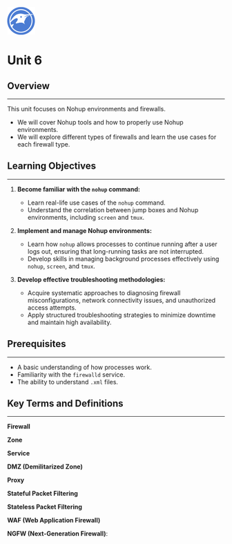 <div class="flex-container">
        <img src="https://github.com/ProfessionalLinuxUsersGroup/img/blob/main/Assets/Logos/ProLUG_Round_Transparent_LOGO.png?raw=true" width="64" height="64"></img>
    <p>
        <h1>Unit 6</h1>
    </p>
</div>

## Overview

---

This unit focuses on Nohup environments and firewalls.

- We will cover Nohup tools and how to properly use Nohup environments.
- We will explore different types of firewalls and learn the use cases for each firewall type.

## Learning Objectives

---

1. **Become familiar with the `nohup` command:**

   - Learn real-life use cases of the `nohup` command.
   - Understand the correlation between jump boxes and Nohup environments, including `screen` and `tmux`.

2. **Implement and manage Nohup environments:**

   - Learn how `nohup` allows processes to continue running after a user logs out, ensuring that long-running tasks are not interrupted.
   - Develop skills in managing background processes effectively using `nohup`, `screen`, and `tmux`.

3. **Develop effective troubleshooting methodologies:**
   - Acquire systematic approaches to diagnosing firewall misconfigurations, network connectivity issues, and unauthorized access attempts.
   - Apply structured troubleshooting strategies to minimize downtime and maintain high availability.

## Prerequisites

---

- A basic understanding of how processes work.
- Familiarity with the `firewalld` service.
- The ability to understand `.xml` files.

## Key Terms and Definitions

---

**Firewall**

**Zone**

**Service**

**DMZ (Demilitarized Zone)**

**Proxy**

**Stateful Packet Filtering**

**Stateless Packet Filtering**

**WAF (Web Application Firewall)**

**NGFW (Next-Generation Firewall)**:
